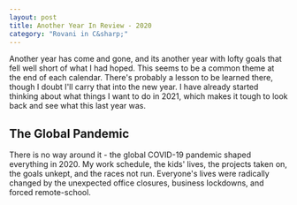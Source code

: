 ```yaml
---
layout: post
title: Another Year In Review - 2020
category: "Rovani in C&sharp;"
---
```


Another year has come and gone, and its another year with lofty goals that fell well short of what I had hoped. This seems to be a common theme at the end of each calendar. There's probably a lesson to be learned there, though I doubt I'll carry that into the new year. I have already started thinking about what things I want to do in 2021, which makes it tough to look back and see what this last year was.

## The Global Pandemic

There is no way around it - the global COVID-19 pandemic shaped everything in 2020. My work schedule, the kids' lives, the projects taken on, the goals unkept, and the races not run. Everyone's lives were radically changed by the unexpected office closures, business lockdowns, and forced remote-school.